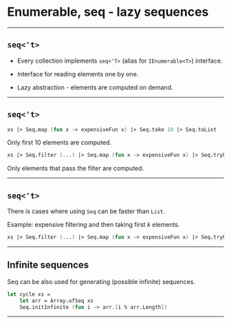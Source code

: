 <!-- header: '**F# Data Structures**' -->

# Enumerable, seq - lazy sequences

---

## `seq<'t>`

- Every collection implements `seq<'T>` (alias for `IEnumerable<T>`) interface.

- Interface for reading elements one by one.

- Lazy abstraction - elements are computed on demand.

---

## `seq<'t>`

```fsharp
xs |> Seq.map (fun x -> expensiveFun x) |> Seq.take 10 |> Seq.toList
```

Only first 10 elements are computed.

```fsharp
xs |> Seq.filter (...) |> Seq.map (fun x -> expensiveFun x) |> Seq.tryFind (...)
```

Only elements that pass the filter are computed.

---

## `seq<'t>`

There is cases where using `Seq` can be faster than `List`.

Example: expensive filtering and then taking first *k* elements.

```fsharp
xs |> Seq.filter (...) |> Seq.map (fun x -> expensiveFun x) |> Seq.tryFind (...)
```

---

## Infinite sequences

Seq can be also used for generating (possible infinite) sequences.

```fsharp
let cycle xs =
    let arr = Array.ofSeq xs
    Seq.initInfinite (fun i -> arr.[i % arr.Length])
```

---
